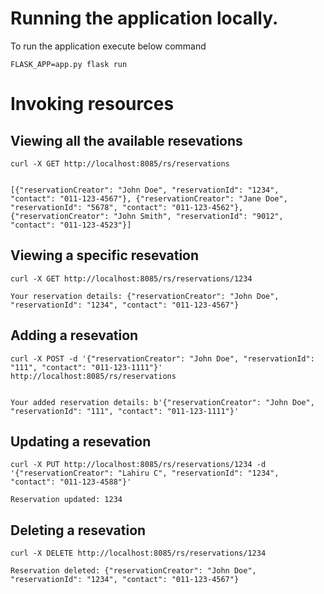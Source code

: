 <!--

Copyright (c) 2023, WSO2 LLC. (https://www.wso2.com/) All Rights Reserved.

WSO2 LLC. licenses this file to you under the Apache License,
Version 2.0 (the "License"); you may not use this file except
in compliance with the License.
You may obtain a copy of the License at

http://www.apache.org/licenses/LICENSE-2.0

Unless required by applicable law or agreed to in writing,
software distributed under the License is distributed on an
"AS IS" BASIS, WITHOUT WARRANTIES OR CONDITIONS OF ANY
KIND, either express or implied. See the License for the
specific language governing permissions and limitations
under the License.

  -->
# Running the application locally.

To run the application execute below command

`FLASK_APP=app.py flask run`

# Invoking resources

## Viewing all the available resevations

```
curl -X GET http://localhost:8085/rs/reservations


[{"reservationCreator": "John Doe", "reservationId": "1234", "contact": "011-123-4567"}, {"reservationCreator": "Jane Doe", "reservationId": "5678", "contact": "011-123-4562"}, {"reservationCreator": "John Smith", "reservationId": "9012", "contact": "011-123-4523"}]
```

## Viewing a specific resevation

```
curl -X GET http://localhost:8085/rs/reservations/1234

Your reservation details: {"reservationCreator": "John Doe", "reservationId": "1234", "contact": "011-123-4567"}

```

## Adding a resevation

```
curl -X POST -d '{"reservationCreator": "John Doe", "reservationId": "111", "contact": "011-123-1111"}' http://localhost:8085/rs/reservations


Your added reservation details: b'{"reservationCreator": "John Doe", "reservationId": "111", "contact": "011-123-1111"}'
```

## Updating a resevation

```
curl -X PUT http://localhost:8085/rs/reservations/1234 -d '{"reservationCreator": "Lahiru C", "reservationId": "1234", "contact": "011-123-4588"}' 

Reservation updated: 1234
```

## Deleting a resevation

```
curl -X DELETE http://localhost:8085/rs/reservations/1234

Reservation deleted: {"reservationCreator": "John Doe", "reservationId": "1234", "contact": "011-123-4567"}

```
